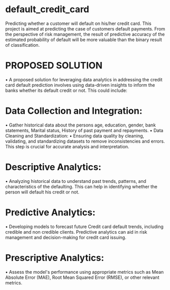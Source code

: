 # default_credit_card
Predicting whether a customer will default on his/her credit card. This project is aimed at predicting the case of customers default payments. From the perspective of risk management, the result of predictive accuracy of the estimated probability of default will be more valuable than the binary result of classification.

# PROPOSED SOLUTION
• A proposed solution for leveraging data analytics in addressing the credit card default prediction involves using data-driven insights to inform the banks
whether its default credit or not. This could include:
 # Data Collection and Integration:
• Gather historical data about the persons age, education, gender, bank statements, Marital status, History of past payment and repayments.
• Data Cleaning and Standardization:
• Ensuring data quality by cleaning, validating, and standardizing datasets to remove inconsistencies and errors. This step is crucial for accurate analysis
and interpretation.
# Descriptive Analytics:
• Analyzing historical data to understand past trends, patterns, and characteristics of the defaulting. This can help in identifying whether the person will
default his credit or not.
# Predictive Analytics:
• Developing models to forecast future Credit card default trends, including credible and non credible clients. Predictive analytics can aid in risk
management and decision-making for credit card issuing.
# Prescriptive Analytics:
• Assess the model's performance using appropriate metrics such as Mean Absolute Error (MAE), Root Mean Squared Error (RMSE), or other relevant
metrics.
